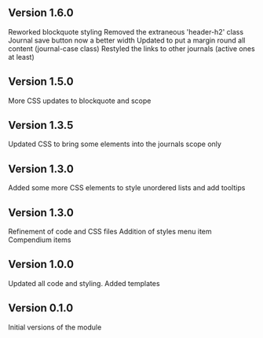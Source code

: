 ## Version 1.6.0

Reworked blockquote styling
Removed the extraneous 'header-h2' class
Journal save button now a better width
Updated to put a margin round all content (journal-case class)
Restyled the links to other journals (active ones at least)

## Version 1.5.0

More CSS updates to blockquote and scope

## Version 1.3.5

Updated CSS to bring some elements into the journals scope only

## Version 1.3.0

Added some more CSS elements to style unordered lists and add tooltips

## Version 1.3.0

Refinement of code and CSS files
Addition of styles menu item
Compendium items

## Version 1.0.0

Updated all code and styling.
Added templates

## Version 0.1.0

Initial versions of the module